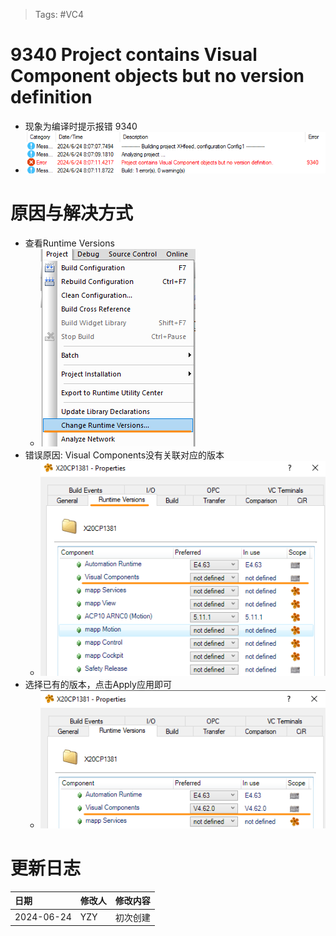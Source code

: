 > Tags: #VC4

# 9340 Project contains Visual Component objects but no version definition

- 现象为编译时提示报错 9340
- ![](FILES/9340%20Project%20contains%20Visual%20Component%20objects%20but%20no%20version%20definition/image-20240624081113994.png)

# 原因与解决方式

- 查看Runtime Versions
    - ![](FILES/9340%20Project%20contains%20Visual%20Component%20objects%20but%20no%20version%20definition/image-20240624081136069.png)
- 错误原因: Visual Components没有关联对应的版本
    - ![](FILES/9340%20Project%20contains%20Visual%20Component%20objects%20but%20no%20version%20definition/image-20240624081159279.png)
- 选择已有的版本，点击Apply应用即可
    - ![](FILES/9340%20Project%20contains%20Visual%20Component%20objects%20but%20no%20version%20definition/image-20240624081220212.png)

# 更新日志

| 日期                             | 修改人 | 修改内容 |
| :----------------------------- | :-- | :--- |
| 2024-06-24 | YZY | 初次创建 |
